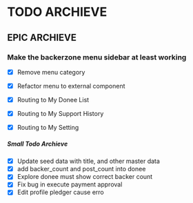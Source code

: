 # TODO ARCHIEVE


## EPIC ARCHIEVE

### Make the backerzone menu sidebar at least working
- [x] Remove menu category
- [x] Refactor menu to external component
- [x] Routing to My Donee List
- [x] Routing to My Support History
- [x] Routing to My Setting



##### Small Todo Archieve

- [x] Update seed data with title, and other master data
- [x] add backer_count and post_count into donee
- [x] Explore donee must show correct backer count
- [x] Fix bug in execute payment approval
- [x] Edit profile pledger cause erro
